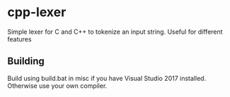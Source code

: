 # cpp-lexer
Simple lexer for C and C++ to tokenize an input string. Useful for different features

## Building
Build using build.bat in misc if you have Visual Studio 2017 installed. Otherwise use your own compiler.
